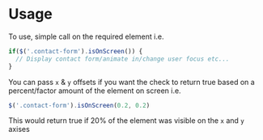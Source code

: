 # Usage

To use, simple call on the required element i.e.

```js
if($('.contact-form').isOnScreen()) {
  // Display contact form/animate in/change user focus etc...
}
```

You can pass `x` & `y` offsets if you want the check to return true based on a
percent/factor amount of the element on screen i.e.

```js
$('.contact-form').isOnScreen(0.2, 0.2)
```

This would return true if 20% of the element was visible on the `x` and `y`
axises
